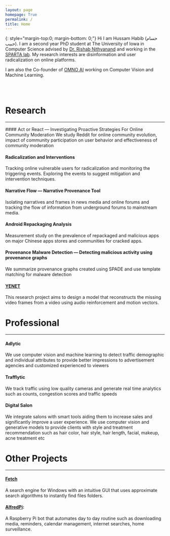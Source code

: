 ```yaml
---
layout: page
homepage: True
permalink: /
title: Home
---
```


{: style="margin-top:0; margin-bottom: 0;"}
Hi I am Hussam Habib (حسام حبیب). I am a second year PhD student at The University of Iowa in Computer Science advised by [Dr. Rishab Nithyanand](https://sparta.cs.uiowa.edu/people/rishab/) and working in the [SPARTA lab](https://sparta.cs.uiowa.edu). My research interests are disinformation and user radicalization on online platforms.

I am also the Co-founder of [OMNO AI](http://www.omno.ai/) working on Computer Vision and Machine Learning.

<br/>
<br/>

# Research
<hr>
#### Act or React — Investigating Proactive Strategies For Online Community Moderation
We study Reddit for online community evolution, impact of community participation on user behavior and effectiveness of community moderation
<br/>


#### Radicalization and Interventions
Tracking online vulnerable users for radicalization and monitoring the 
triggering events. Exploring the events to suggest mitigation and intervention techniques.
<br/>

#### Narrative Flow — Narrative Provenance Tool
Isolating narratives and frames in news media and online forums and tracking the flow of information from
underground forums to mainstream media.
<br/>

#### Android Repackaging Analysis
Measurement study on the prevalence of repackaged and malicious apps on major Chinese apps stores and communities for cracked apps. 
<br/>

#### Provenance Malware Detection — Detecting malicious activity using provenance graphs
We summarize provenance graphs created using SPADE and use template matching for malware detection
<br/>

#### [YENET](https://github.com/hussamh10/yenet)
This research project aims to design a model that reconstructs the missing video frames from a video using audio reinforcement and motion vectors.
<br/>

# Professional
<hr>

#### Adlytic
We use computer vision and machine learning to detect traffic demographic and individual attributes to provide better impressions to advertisement agencies and customized experienced to viewers
#### Trafflytic
We track traffic using low quality cameras and generate real time analytics such as counts, congestion scores and traffic speeds
#### Digital Salon
We integrate salons with smart tools aiding them to increase sales and significantly improve a user experience. We use computer vision and generative models to provide clients with style and treatment recommendation such as hair color, hair style, hair length, facial, makeup, acne treatment etc

# Other Projects
<hr>

#### [Fetch](https://github.com/hussamh10/fetch)
A search engine for Windows with an intuitive GUI that uses approximate search algorithms to instantly find files folders.
<br/>

#### [AlfredPi](https://github.com/hussamh10/alfredpi):
A Raspberry Pi bot that automates day to day routine such as downloading media, reminders, calendar management, internet searches, home surveillance.
<br/>
